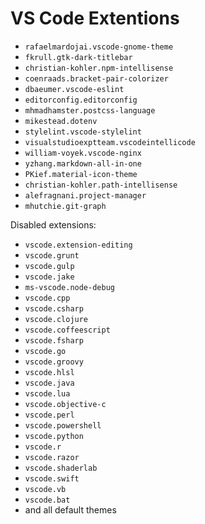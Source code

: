 # VS Code Extentions

* `rafaelmardojai.vscode-gnome-theme`
* `fkrull.gtk-dark-titlebar`
* `christian-kohler.npm-intellisense`
* `coenraads.bracket-pair-colorizer`
* `dbaeumer.vscode-eslint`
* `editorconfig.editorconfig`
* `mhmadhamster.postcss-language`
* `mikestead.dotenv`
* `stylelint.vscode-stylelint`
* `visualstudioexptteam.vscodeintellicode`
* `william-voyek.vscode-nginx`
* `yzhang.markdown-all-in-one`
* `PKief.material-icon-theme`
* `christian-kohler.path-intellisense`
* `alefragnani.project-manager`
* `mhutchie.git-graph`

Disabled extensions:

* `vscode.extension-editing`
* `vscode.grunt`
* `vscode.gulp`
* `vscode.jake`
* `ms-vscode.node-debug`
* `vscode.cpp`
* `vscode.csharp`
* `vscode.clojure`
* `vscode.coffeescript`
* `vscode.fsharp`
* `vscode.go`
* `vscode.groovy`
* `vscode.hlsl`
* `vscode.java`
* `vscode.lua`
* `vscode.objective-c`
* `vscode.perl`
* `vscode.powershell`
* `vscode.python`
* `vscode.r`
* `vscode.razor`
* `vscode.shaderlab`
* `vscode.swift`
* `vscode.vb`
* `vscode.bat`
* and all default themes